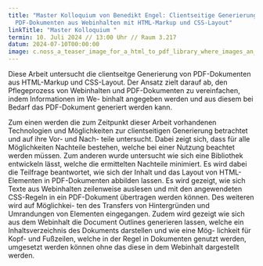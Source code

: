 ```yaml
---
title: "Master Kolloquium von Benedikt Engel: Clientseitige Generierung von
  PDF-Dokumenten aus Webinhalten mit HTML-Markup und CSS-Layout"
linkTitle: "Master Kolloquium "
termin: 10. Juli 2024 // 13:00 Uhr // Raum 3.217
datum: 2024-07-10T00:00:00
image: c.noss_a_teaser_image_for_a_html_to_pdf_library_where_images_an_63c0185b-ad0b-47b4-851c-0369af67b964.jpg
---
```

Diese Arbeit untersucht die clientseitge Generierung von PDF-Dokumenten aus HTML-Markup und CSS-Layout. Der Ansatz zielt darauf ab, den Pflegeprozess von Webinhalten und PDF-Dokumenten zu vereinfachen, indem Informationen im We- binhalt angegeben werden und aus diesem bei Bedarf das PDF-Dokument generiert werden kann.

Zum einen werden die zum Zeitpunkt dieser Arbeit vorhandenen Technologien und Möglichkeiten zur clientseitigen Generierung betrachtet und auf ihre Vor- und Nach- teile untersucht. Dabei zeigt sich, dass für alle Möglichkeiten Nachteile bestehen, welche bei einer Nutzung beachtet werden müssen. Zum anderen wurde untersucht wie sich eine Bibliothek entwickeln lässt, welche die ermittelten Nachteile minimiert. Es wird dabei die Teilfrage beantwortet, wie sich der Inhalt und das Layout von HTML-Elementen in PDF-Dokumenten abbilden lassen. Es wird gezeigt, wie sich Texte aus Webinhalten zeilenweise auslesen und mit den angewendeten CSS-Regeln in ein PDF-Dokument übertragen werden können. Des weiteren wird auf Möglichkei- ten des Transfers von Hintergründen und Umrandungen von Elementen eingegangen. Zudem wird gezeigt wie sich aus dem Webinhalt die Document Outlines generieren lassen, welche ein Inhaltsverzeichnis des Dokuments darstellen und wie eine Mög- lichkeit für Kopf- und Fußzeilen, welche in der Regel in Dokumenten genutzt werden, umgesetzt werden können ohne das diese in dem Webinhalt dargestellt werden.
